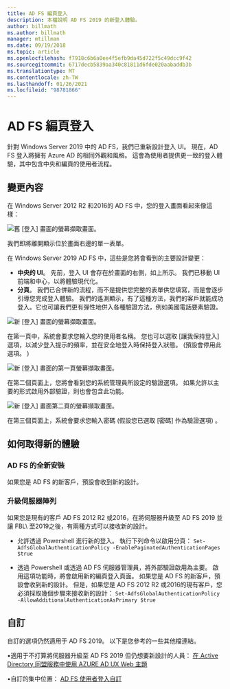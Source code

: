 ```yaml
---
title: AD FS 編頁登入
description: 本檔說明 AD FS 2019 的新登入體驗。
author: billmath
ms.author: billmath
manager: mtillman
ms.date: 09/19/2018
ms.topic: article
ms.openlocfilehash: f7918c6b6a0ee4f5efb9da45d722f5c49dcc9f42
ms.sourcegitcommit: 6717decb5839aa340c81811d6fde020aabaddb3b
ms.translationtype: MT
ms.contentlocale: zh-TW
ms.lasthandoff: 01/26/2021
ms.locfileid: "98781866"
---
```

# <a name="ad-fs-paginated-sign-in"></a>AD FS 編頁登入


針對 Windows Server 2019 中的 AD FS，我們已重新設計登入 UI。  現在，AD FS 登入將擁有 Azure AD 的相同外觀和風格。  這會為使用者提供更一致的登入體驗，其中包含中央和編頁的使用者流程。

## <a name="whats-changing"></a>變更內容
在 Windows Server 2012 R2 和2016的 AD FS 中，您的登入畫面看起來像這樣：

![舊 [登入] 畫面的螢幕擷取畫面。](media/AD-FS-paginated-sign-in/signin1.png)

我們即將離開顯示位於畫面右邊的單一表單。

在 Windows Server 2019 AD FS 中，這些是您將會看到的主要設計變更：


- **中央的 UI**。 先前，登入 UI 會存在於畫面的右側，如上所示。 我們已移動 UI 前端和中心，以將體驗現代化。
- **分頁**。 我們已合併新的流程，而不是提供您完整的表單供您填寫，而是會逐步引導您完成登入體驗。 我們的遙測顯示，有了這種方法，我們的客戶就能成功登入。它也可讓我們更有彈性地併入各種驗證方法，例如美國電話要素驗證。

![新 [登入] 畫面的螢幕擷取畫面。](media/AD-FS-paginated-sign-in/signin2.png)

在第一頁中，系統會要求您輸入您的使用者名稱。 您也可以選取 [讓我保持登入] 選項，以減少登入提示的頻率，並在安全地登入時保持登入狀態。  (預設會停用此選項。 ) 

![新 [登入] 畫面的第一頁螢幕擷取畫面。](media/AD-FS-paginated-sign-in/signin3.png)

在第二個頁面上，您將會看到您的系統管理員所設定的驗證選項。 如果允許以主要的形式啟用外部驗證，則也會包含此功能。

![新 [登入] 畫面第二頁的螢幕擷取畫面。](media/AD-FS-paginated-sign-in/signin4.png)

在第三個頁面上，系統會要求您輸入密碼 (假設您已選取 [密碼] 作為驗證選項) 。

## <a name="how-to-get-the-new-experience"></a>如何取得新的體驗

### <a name="new-installation-of-ad-fs"></a>AD FS 的全新安裝
如果您是 AD FS 的新客戶，預設會收到新的設計。

### <a name="upgrading-a-farm"></a>升級伺服器陣列
如果您是現有的客戶 AD FS 2012 R2 或2016，在將伺服器升級至 AD FS 2019 並讓 FBL\ 至2019之後，有兩種方式可以接收新的設計。

- 允許透過 Powershell 進行新的登入。 執行下列命令以啟用分頁： ``Set-AdfsGlobalAuthenticationPolicy -EnablePaginatedAuthenticationPages $true``

 - 透過 Powershell 或透過 AD FS 伺服器管理員，將外部驗證啟用為主要。 啟用這項功能時，將會啟用新的編頁登入頁面。
如果您是 AD FS 的新客戶，預設會收到新的設計。 但是，如果您是 AD FS 2012 R2 或2016的現有客戶，您必須採取幾個步驟來接收新的設計： ``Set-AdfsGlobalAuthenticationPolicy -AllowAdditionalAuthenticationAsPrimary $true``

## <a name="customization"></a>自訂
自訂的選項仍然適用于 AD FS 2019。
以下是您參考的一些其他檔連結。

•適用于不打算將伺服器升級至 AD FS 2019 但仍想要新設計的人員： [在 Active Directory 同盟服務中使用 AZURE AD UX Web 主題](azure-ux-web-theme-in-ad-fs.md)

•自訂的集中位置： [AD FS 使用者登入自訂](ad-fs-user-sign-in-customization.md)

